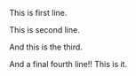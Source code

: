This is first line.

This is second line.

And this is the third.

And a final fourth line!! This is it.
